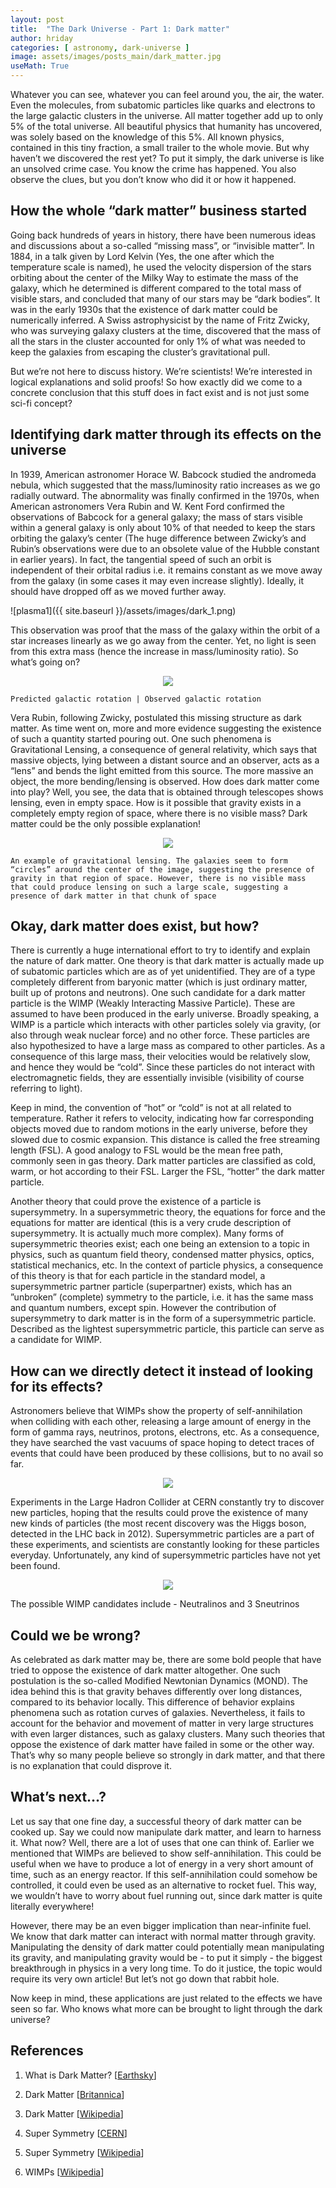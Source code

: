 ```yaml
---
layout: post
title:  "The Dark Universe - Part 1: Dark matter"
author: hriday
categories: [ astronomy, dark-universe ]
image: assets/images/posts_main/dark_matter.jpg
useMath: True
---
```



Whatever you can see, whatever you can feel around you, the air, the water. Even the molecules, from subatomic particles like quarks and electrons to the large galactic clusters in the universe. All matter together add up to only 5% of the total universe. All beautiful physics that humanity has uncovered, was solely based on the knowledge of this 5%. All known physics, contained in this tiny fraction, a small trailer to the whole movie. But why haven’t we discovered the rest yet? To put it simply, the dark universe is like an unsolved crime case. You know the crime has happened. You also observe the clues, but you don’t know who did it or how it happened.

## How the whole “dark matter” business started

Going back hundreds of years in history, there have been numerous ideas and discussions about a so-called “missing mass”, or “invisible matter”. In 1884, in a talk given by Lord Kelvin (Yes, the one after which the temperature scale is named), he used the velocity dispersion of the stars orbiting about the center of the Milky Way to estimate the mass of the galaxy, which he determined is different compared to the total mass of visible stars, and concluded that many of our stars may be “dark bodies”. It was in the early 1930s that the existence of dark matter could be numerically inferred. A Swiss astrophysicist by the name of Fritz Zwicky, who was surveying galaxy clusters at the time, discovered that the mass of all the stars in the cluster accounted for only 1% of what was needed to keep the galaxies from escaping the cluster’s gravitational pull.

But we’re not here to discuss history. We’re scientists! We’re interested in logical explanations and solid proofs! So how exactly did we come to a concrete conclusion that this stuff does in fact exist and is not just some sci-fi concept? 

## Identifying dark matter through its effects on the universe

In 1939, American astronomer Horace W. Babcock studied the andromeda nebula, which suggested that the mass/luminosity ratio increases as we go radially outward. The abnormality was finally confirmed in the 1970s, when American astronomers Vera Rubin and W. Kent Ford confirmed the observations of Babcock for a general galaxy; the mass of stars visible within a general galaxy is only about 10% of that needed to keep the stars orbiting the galaxy’s center (The huge difference between Zwicky’s and Rubin’s observations were due to an obsolete value of the Hubble constant in earlier years). In fact, the tangential speed of such an orbit is independent of their orbital radius i.e. it remains constant as we move away from the galaxy (in some cases it may even increase slightly). Ideally, it should have dropped off as we moved further away.

![plasma1]({{ site.baseurl }}/assets/images/dark_1.png)

This observation was proof that the mass of the galaxy within the orbit of a star increases linearly as we go away from the center. Yet, no light is seen from this extra mass (hence the increase in mass/luminosity ratio). So what’s going on?

<p align="center">
  <img src="{{ site.baseurl }}/assets/images/dark1.gif" />
 
    Predicted galactic rotation | Observed galactic rotation
</p>



Vera Rubin, following Zwicky, postulated this missing structure as dark matter. As time went on, more and more evidence suggesting the existence of such a quantity started pouring out. One such phenomena is Gravitational Lensing, a consequence of general relativity, which says that massive objects, lying between a distant source and an observer, acts as a “lens” and bends the light emitted from this source. The more massive an object, the more bending/lensing is observed. How does dark matter come into play? Well, you see, the data that is obtained through telescopes shows lensing, even in empty space. How is it possible that gravity exists in a completely empty region of space, where there is no visible mass? Dark matter could be the only possible explanation!


<p align="center">
  <img src="{{ site.baseurl }}/assets/images/dark_2.png" />
 
    An example of gravitational lensing. The galaxies seem to form “circles” around the center of the image, suggesting the presence of gravity in that region of space. However, there is no visible mass that could produce lensing on such a large scale, suggesting a presence of dark matter in that chunk of space

</p>



## Okay, dark matter does exist, but how?

There is currently a huge international effort to try to identify and explain the nature of dark matter. One theory is that dark matter is actually made up of subatomic particles which are as of yet unidentified. They are of a type completely different from baryonic matter (which is just ordinary matter, built up of protons and neutrons). One such candidate for a dark matter particle is the WIMP (Weakly Interacting Massive Particle). These are assumed to have been produced in the early universe. Broadly speaking, a WIMP is a particle which interacts with other particles solely via gravity, (or also through weak nuclear force) and no other force. These particles are also hypothesized to have a large mass as compared to other particles. As a consequence of this large mass, their velocities would be relatively slow, and hence they would be “cold”. Since these particles do not interact with electromagnetic fields, they are essentially invisible (visibility of course referring to light).

Keep in mind, the convention of “hot” or “cold” is not at all related to temperature. Rather it refers to velocity, indicating how far corresponding objects moved due to random motions in the early universe, before they slowed due to cosmic expansion. This distance is called the free streaming length (FSL). A good analogy to FSL would be the mean free path, commonly seen in gas theory. Dark matter particles are classified as cold, warm, or hot according to their FSL. Larger the FSL, “hotter” the dark matter particle.

Another theory that could prove the existence of a particle is supersymmetry. In a supersymmetric theory, the equations for force and the equations for matter are identical (this is a very crude description of supersymmetry. It is actually much more complex). Many forms of supersymmetric theories exist; each one being an extension to a topic in physics, such as quantum field theory, condensed matter physics, optics, statistical mechanics, etc. In the context of particle physics, a consequence of this theory is that for each particle in the standard model, a supersymmetric partner particle (superpartner) exists, which has an ”unbroken” (complete) symmetry to the particle, i.e. it has the same mass and quantum numbers, except spin. However the contribution of supersymmetry to dark matter is in the form of a supersymmetric particle. Described as the lightest supersymmetric particle, this particle can serve as a candidate for WIMP.

## How can we directly detect it instead of looking for its effects?

Astronomers believe that WIMPs show the property of self-annihilation when colliding with each other, releasing a large amount of energy in the form of gamma rays, neutrinos, protons, electrons, etc. As a consequence, they have searched the vast vacuums of space hoping to detect traces of events that could have been produced by these collisions, but to no avail so far.

<p align="center">
  <img src="{{ site.baseurl }}/assets/images/dark_3.png" />
</p>


Experiments in the Large Hadron Collider at CERN constantly try to discover new particles, hoping that the results could prove the existence of many new kinds of particles (the most recent discovery was the Higgs boson, detected in the LHC back in 2012). Supersymmetric particles are a part of these experiments, and scientists are constantly looking for these particles everyday. Unfortunately, any kind of supersymmetric particles have not yet been found.


<p align="center">
  <img src="{{ site.baseurl }}/assets/images/dark_4.png" />

  The possible WIMP candidates include - Neutralinos and 3 Sneutrinos
</p>


## Could we be wrong?

As celebrated as dark matter may be, there are some bold people that have tried to oppose the existence of dark matter altogether. One such postulation is the so-called Modified Newtonian Dynamics (MOND). The idea behind this is that gravity behaves differently over long distances, compared to its behavior locally. This difference of behavior explains phenomena such as rotation curves of galaxies. Nevertheless, it fails to account for the behavior and movement of matter in very large structures with even larger distances, such as galaxy clusters. Many such theories that oppose the existence of dark matter have failed in some or the other way. That’s why so many people believe so strongly in dark matter, and that there is no explanation that could disprove it.

## What’s next…?

Let us say that one fine day, a successful theory of dark matter can be cooked up. Say we could now manipulate dark matter, and learn to harness it. What now? Well, there are a lot of uses that one can think of. Earlier we mentioned that WIMPs are believed to show self-annihilation. This could be useful when we have to produce a lot of energy in a very short amount of time, such as an energy reactor. If this self-annihilation could somehow be controlled, it could even be used as an alternative to rocket fuel. This way, we wouldn’t have to worry about fuel running out, since dark matter is quite literally everywhere!

However, there may be an even bigger implication than near-infinite fuel. We know that dark matter can interact with normal matter through gravity. Manipulating the density of dark matter could potentially mean manipulating its gravity, and manipulating gravity would be - to put it simply - the biggest breakthrough in physics in a very long time. To do it justice, the topic would require its very own article! But let’s not go down that rabbit hole. 

Now keep in mind, these applications are just related to the effects we have seen so far. Who knows what more can be brought to light through the dark universe?



## References

1. What is  Dark Matter? [[Earthsky](https://earthsky.org/astronomy-essentials/definition-what-is-dark-matter/)]

2. Dark Matter [[Britannica](https://www.britannica.com/science/dark-matter)]


3. Dark Matter [[Wikipedia](https://en.m.wikipedia.org/wiki/Dark_matter)] 

4. Super Symmetry [[CERN](https://home.cern/science/physics/supersymmetry)]  

5. Super Symmetry [[Wikipedia](https://en.m.wikipedia.org/wiki/Supersymmetry)]  

6. WIMPs [[Wikipedia](https://en.m.wikipedia.org/wiki/Weakly_interacting_massive_particles)]  



